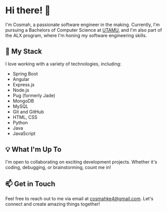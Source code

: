 # Hi there! 👋

I'm Cosmah, a passionate software engineer in the making. Currently, I'm pursuing a Bachelors of Computer Science at [UTAMU](https://www.utamu.ac.ug/), and I'm also part of the ALX program, where I'm honing my software engineering skills.

## 🚀 My Stack

I love working with a variety of technologies, including:

- Spring Boot
- Angular
- Express.js
- Node.js
- Pug (formerly Jade)
- MongoDB
- MySQL
- Git and GitHub
- HTML, CSS
- Python
- Java
- JavaScript

## 💡 What I'm Up To

I'm open to collaborating on exciting development projects. Whether it's coding, debugging, or brainstorming, count me in!

## 📫 Get in Touch

Feel free to reach out to me via email at cosmahke4@gmail.com. Let's connect and create amazing things together!

<!---
cosmah/cosmah is a ✨ special ✨ repository because its `README.md` (this file) appears on your GitHub profile.
You can click the "Preview" link to see how I've customized my GitHub profile.
--->
